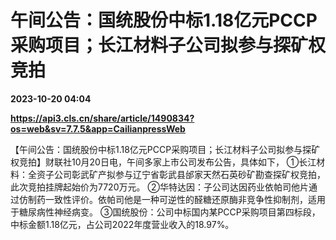 # 午间公告：国统股份中标1.18亿元PCCP采购项目；长江材料子公司拟参与探矿权竞拍

**2023-10-20 04:04**

**https://api3.cls.cn/share/article/1490834?os=web&sv=7.7.5&app=CailianpressWeb**

【午间公告：国统股份中标1.18亿元PCCP采购项目；长江材料子公司拟参与探矿权竞拍】财联社10月20日电，午间多家上市公司发布公告，具体如下， ①长江材料：全资子公司彰武矿产拟参与辽宁省彰武县邰家天然石英砂矿勘查探矿权竞拍，此次竞拍挂牌起始价为7720万元。 ②华特达因：子公司达因药业依帕司他片通过仿制药一致性评价。依帕司他是一种可逆性的醛糖还原酶非竞争性抑制剂，适用于糖尿病性神经病变。 ③国统股份：公司中标国内某PCCP采购项目第四标段，中标金额1.18亿元，占公司2022年度营业收入的18.97%。